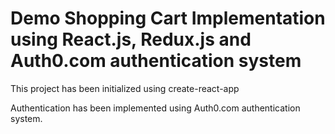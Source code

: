 # Demo Shopping Cart Implementation using React.js, Redux.js and Auth0.com authentication system

This project has been initialized using create-react-app

Authentication has been implemented using Auth0.com authentication system.

